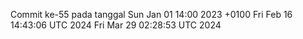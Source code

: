 Commit ke-55 pada tanggal Sun Jan 01 14:00 2023 +0100
Fri Feb 16 14:43:06 UTC 2024
Fri Mar 29 02:28:53 UTC 2024
